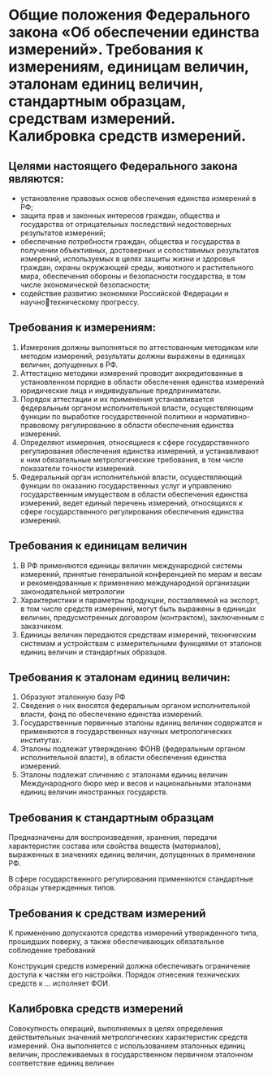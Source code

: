 # Общие положения Федерального закона «Об обеспечении единства измерений». Требования к измерениям, единицам величин, эталонам единиц величин, стандартным образцам, средствам измерений. Калибровка средств измерений. 
## Целями настоящего Федерального закона являются:
* установление правовых основ обеспечения единства измерений в РФ;
* защита прав и законных интересов граждан, общества и государства от отрицательных последствий недостоверных результатов измерений;
* обеспечение потребности граждан, общества и государства в получении объективных, достоверных и сопоставимых результатов измерений, используемых в целях защиты жизни и здоровья граждан, охраны окружающей среды, животного и растительного мира, обеспечения обороны и безопасности государства, в том числе экономической безопасности;
* содействие развитию экономики Российской Федерации и научнотехническому прогрессу.

## Требования к измерениям: 
1. Измерения должны выполняться по аттестованным методикам или методом измерений, результаты должны выражены в единицах величин, допущенных в 
РФ. 
2. Аттестацию методики измерений проводит аккредитованные в установленном порядке в области обеспечения единства измерений юридические лица и индивидуальные предприниматели. 
3. Порядок аттестации и их применения устанавливается федеральным органом исполнительной власти, осуществляющим функции по выработке государственной политики и нормативно-правовому регулированию в области обеспечения единства измерений. 
4. Определяют измерения, относящиеся к сфере государственного регулирования обеспечения единства измерений, и устанавливают к ним обязательные метрологические требования, в том числе показатели точности измерений. 
5. Федеральный орган исполнительной власти, осуществляющий функции по оказанию государственных услуг и управлению государственным имуществом в области обеспечения единства измерений, ведет единый перечень измерений, относящихся к сфере государственного регулирования обеспечения единства измерений. 
## Требования к единицам величин 
1. В РФ применяются единицы величин международной системы измерений, принятые генеральной конференцией по мерам и весам и рекомендованные к применению международной организации законодательной метрологии
2. Характеристики и параметры продукции, поставляемой на экспорт, в том числе средств измерений, могут быть выражены в единицах величин, предусмотренных договором (контрактом), заключенным с заказчиком. 
3. Единицы величин передаются средствам измерений, техническим системам и устройствам с измерительными функциями от эталонов единиц величин и стандартных образцов. 
## Требования к эталонам единиц величин: 
1. Образуют эталонную базу РФ 
2. Сведения о них вносятся федеральным органом исполнительной власти, фонд по обеспечению единства измерений. 
3. Государственные первичные эталоны единиц величин содержатся и применяются в государственных научных метрологических институтах. 
4. Эталоны подлежат утверждению ФОНВ (федеральным органом исполнительной власти), в области обеспечения единства измерений. 
5. Эталоны подлежат сличению с эталонами единиц величин Международного бюро мер и весов и национальными эталонами единиц величин иностранных государств.
## Требования к стандартным образцам
Предназначены для воспроизведения, хранения, передачи характеристик состава или свойства веществ (материалов), выраженных в значениях единиц величин, допущенных в применении РФ.

В сфере государственного регулирования применяются стандартные образцы утвержденных типов.
## Требования к средствам измерений
К применению допускаются средства измерений утвержденного типа, прошедших поверку, а также обеспечивающих обязательное соблюдение требований

Конструкция средств измерений должна обеспечивать ограничение доступа к частям его настройки. Порядок отнесения технических средств к … исполняет 
ФОИ.
## Калибровка средств измерений
Совокупность операций, выполняемых в целях определения действительных значений метрологических характеристик средств измерений. Она выполняется c использованием эталонных единиц величин, прослеживаемых в государственном первичном эталонном соответствие единиц величин
